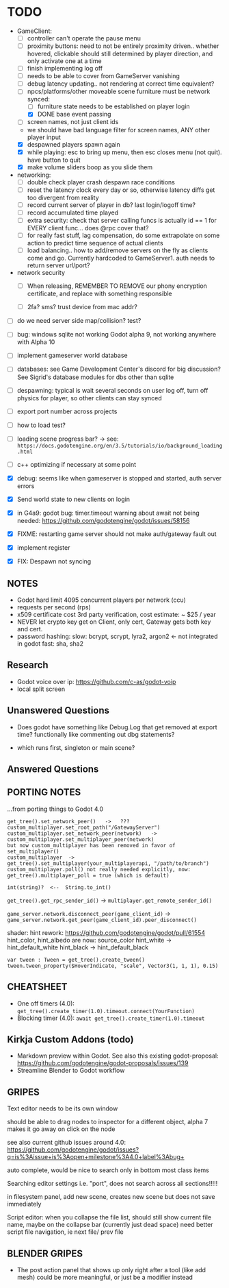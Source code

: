 TODO
====

- GameClient:
    - [ ] controller can't operate the pause menu
    - [ ] proximity buttons: need to not be entirely proximity driven.. whether hovered, clickable should still determined by player direction, and only activate one at a time
    - [ ] finish implementing log off
    - [ ] needs to be able to cover from GameServer vanishing
    - [ ] debug latency updating.. not rendering at correct time equivalent?
    - [ ] npcs/platforms/other moveable scene furniture must be network synced:
        - [ ] furniture state needs to be established on player login
        - [x] DONE base event passing
    - [ ] screen names, not just client ids
    - we should have bad language filter for screen names, ANY other player input
    - [x] despawned players spawn again
    - [x] while playing: esc to bring up menu, then esc closes menu (not quit). have button to quit
    - [x] make volume sliders boop as you slide them

- networking:
    - [ ] double check player crash despawn race conditions
    - [ ] reset the latency clock every day or so, otherwise latency diffs get too divergent from reality
    - [ ] record current server of player in db? last login/logoff time?
    - [ ] record accumulated time played
    - [ ] extra security: check that server calling funcs is actually id == 1 for EVERY client func... does @rpc cover that?
    - [ ] for really fast stuff, lag compensation, do some extrapolate on some action to predict time sequence of actual clients
    - [ ] load balancing.. how to add/remove servers on the fly as clients come and go. Currently hardcoded to GameServer1. auth needs to return server url/port?

- network security
    - [ ] When releasing, REMEMBER TO REMOVE our phony encryption certificate, and replace with something responsible
    - [ ] 2fa? sms? trust device from mac addr?


- [ ] do we need server side map/collision? test?

- [ ] bug: windows sqlite not working Godot alpha 9, not working anywhere with Alpha 10
- [ ] implement gameserver world database
- [ ] databases: see Game Development Center's discord for big discussion? See Sigrid's database modules for dbs other than sqlite

- [ ] despawning: typical is wait several seconds on user log off, turn off physics for player, so other clients can stay synced
 
- [ ] export port number across projects

- [ ] how to load test?

- [ ] loading scene progress bar?  ->  see: `https://docs.godotengine.org/en/3.5/tutorials/io/background_loading.html`

- [ ] c++ optimizing if necessary at some point

- [x] debug: seems like when gameserver is stopped and started, auth server errors
- [x] Send world state to new clients on login
- [x] in G4a9: godot bug: timer.timeout warning about await not being needed: https://github.com/godotengine/godot/issues/58156
- [x] FIXME: restarting game server should not make auth/gateway fault out
- [x] implement register
- [x] FIX: Despawn not syncing


NOTES
-----
- Godot hard limit 4095 concurrent players per network (ccu)
- requests per second (rps) 
- x509 certificate cost 3rd party verification, cost estimate: ~ $25 / year
- NEVER let crypto key get on Client, only cert, Gateway gets both key and cert.
- password hashing: 
      slow: bcrypt, scrypt, lyra2, argon2  <-  not integrated in godot
      fast: sha, sha2


Research
--------
- Godot voice over ip: https://github.com/c-as/godot-voip
- local split screen


Unanswered Questions
--------------------
- Does godot have something like Debug.Log that get removed at export time? functionally like commenting out dbg statements?

- which runs first, singleton or main scene?


Answered Questions
------------------



PORTING NOTES
-------------
...from porting things to Godot 4.0

```
get_tree().set_network_peer()   ->   ??? custom_multiplayer.set_root_path("/GatewayServer")
custom_multiplayer.set_network_peer(network)   ->   custom_multiplayer.set_multiplayer_peer(network)
but now custom_multiplayer has been removed in favor of set_multiplayer()
custom_multiplayer  ->  get_tree().set_multiplayer(your_multiplayerapi, "/path/to/branch")
custom_multiplayer.poll() not really needed explicitly, now: get_tree().multiplayer_poll = true (which is default)
```

`int(string)?  <--  String.to_int()`

`get_tree().get_rpc_sender_id()`  ->  `multiplayer.get_remote_sender_id()`

`game_server.network.disconnect_peer(game_client_id)`  ->  `game_server.network.get_peer(game_client_id).peer_disconnect()`

shader:
    hint rework: https://github.com/godotengine/godot/pull/61554
        hint_color, hint_albedo are now: source_color
        hint_white -> hint_default_white
        hint_black -> hint_default_black

```
var tween : Tween = get_tree().create_tween()
tween.tween_property($HoverIndicate, "scale", Vector3(1, 1, 1), 0.15)
```


CHEATSHEET
----------
- One off timers (4.0):  `get_tree().create_timer(1.0).timeout.connect(YourFunction)`
- Blocking timer (4.0):  `await get_tree().create_timer(1.0).timeout`


Kirkja Custom Addons (todo)
---------------------------
- Markdown preview within Godot. See also this existing godot-proposal: https://github.com/godotengine/godot-proposals/issues/139
- Streamline Blender to Godot workflow


GRIPES
------
Text editor needs to be its own window

should be able to drag nodes to inspector for a different object, alpha 7 makes it go away on click on the node

see also current github issues around 4.0: https://github.com/godotengine/godot/issues?q=is%3Aissue+is%3Aopen+milestone%3A4.0+label%3Abug+

auto complete, would be nice to search only in bottom most class items

Searching editor settings i.e. "port", does not search across all sections!!!!!

in filesystem panel, add new scene, creates new scene but does not save immediately

Script editor:
    when you collapse the file list, should still show current file name, maybe on the collapse bar (currently just dead space)
    need better script file navigation, ie next file/ prev file


BLENDER GRIPES
--------------
- The post action panel that shows up only right after a tool (like add mesh) could be more meaningful, or just be a modifier instead


